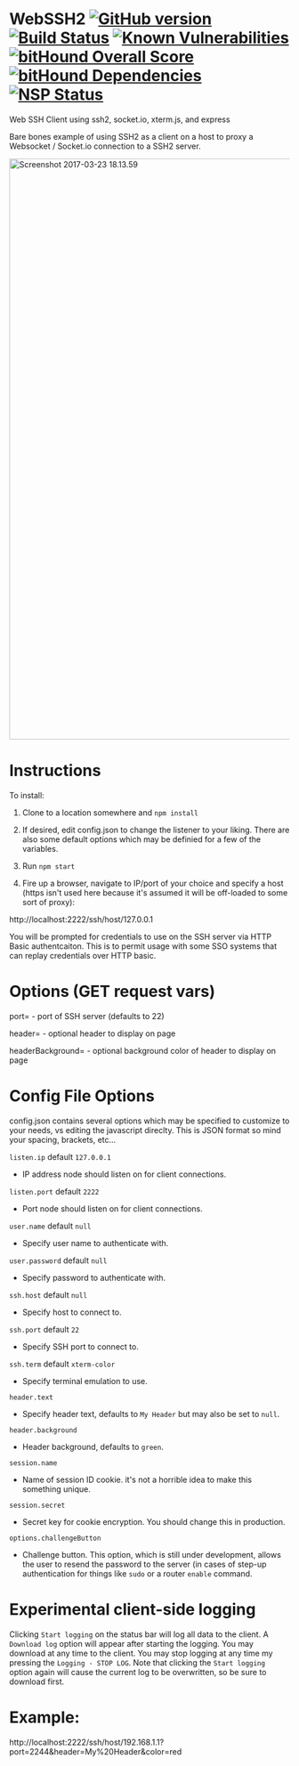 # WebSSH2 [![GitHub version](https://badge.fury.io/gh/BillChurch%2FWebSSH2.svg)](https://badge.fury.io/gh/BillChurch%2FWebSSH2) [![Build Status](https://travis-ci.org/billchurch/WebSSH2.svg?branch=master)](https://travis-ci.org/billchurch/WebSSH2) [![Known Vulnerabilities](https://snyk.io/test/github/billchurch/webssh2/badge.svg)](https://snyk.io/test/github/billchurch/webssh2) [![bitHound Overall Score](https://www.bithound.io/github/billchurch/WebSSH2/badges/score.svg)](https://www.bithound.io/github/billchurch/WebSSH2) [![bitHound Dependencies](https://www.bithound.io/github/billchurch/WebSSH2/badges/dependencies.svg)](https://www.bithound.io/github/billchurch/WebSSH2/master/dependencies/npm) [![NSP Status](https://nodesecurity.io/orgs/billchurch/projects/b0a0d9df-1340-43ef-9736-ef983c057764/badge)](https://nodesecurity.io/orgs/billchurch/projects/b0a0d9df-1340-43ef-9736-ef983c057764)
Web SSH Client using ssh2, socket.io, xterm.js, and express

Bare bones example of using SSH2 as a client on a host to proxy a Websocket / Socket.io connection to a SSH2 server. 

<img width="1044" alt="Screenshot 2017-03-23 18.13.59" src="https://cloud.githubusercontent.com/assets/1668075/24272639/8ad4fef0-0ff4-11e7-8dd0-72b26605e467.png">

# Instructions
To install:

1. Clone to a location somewhere and `npm install`

2. If desired, edit config.json to change the listener to your liking. There are also some default options which may be definied for a few of the variables.

3. Run `npm start`

4. Fire up a browser, navigate to IP/port of your choice and specify a host (https isn't used here because it's assumed it will be off-loaded to
some sort of proxy):

http://localhost:2222/ssh/host/127.0.0.1

You will be prompted for credentials to use on the SSH server via HTTP Basic authentcaiton. This is to permit usage with some SSO systems that can replay credentials over HTTP basic.

# Options (GET request vars)

port= - port of SSH server (defaults to 22)

header= - optional header to display on page

headerBackground= - optional background color of header to display on page 

# Config File Options
config.json contains several options which may be specified to customize to your needs, vs editing the javascript direclty. This is JSON format so mind your spacing, brackets, etc...

`listen.ip` default `127.0.0.1`
* IP address node should listen on for client connections.

`listen.port` default `2222`
* Port node should listen on for client connections.

`user.name` default `null`
* Specify user name to authenticate with.

`user.password` default `null`
* Specify password to authenticate with.

`ssh.host` default `null`
* Specify host to connect to.

`ssh.port` default `22`
* Specify SSH port to connect to.

`ssh.term` default `xterm-color`
* Specify terminal emulation to use.

`header.text`
* Specify header text, defaults to `My Header` but may also be set to `null`.

`header.background`
* Header background, defaults to `green`.

`session.name`
* Name of session ID cookie. it's not a horrible idea to make this something unique.

`session.secret`
* Secret key for cookie encryption. You should change this in production.

`options.challengeButton`
* Challenge button. This option, which is still under development, allows the user to resend the password to the server (in cases of step-up authentication for things like `sudo` or a router `enable` command. 

# Experimental client-side logging
Clicking `Start logging` on the status bar will log all data to the client. A `Download log` option will appear after starting the logging. You may download at any time to the client. You may stop logging at any time my pressing the `Logging - STOP LOG`. Note that clicking the `Start logging` option again will cause the current log to be overwritten, so be sure to download first.

# Example:

http://localhost:2222/ssh/host/192.168.1.1?port=2244&header=My%20Header&color=red

